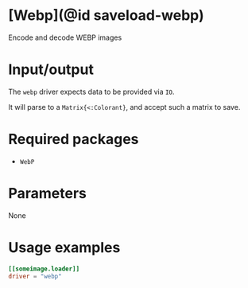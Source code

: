 # [Webp](@id saveload-webp)

Encode and decode WEBP images

# Input/output

The `webp` driver expects data to be provided via `IO`.

It will parse to a `Matrix{<:Colorant}`, and accept such a matrix to save.

# Required packages

  * `WebP`

# Parameters

None

# Usage examples

```toml
[[someimage.loader]]
driver = "webp"
```


